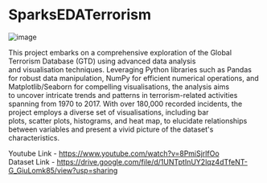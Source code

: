 # SparksEDATerrorism

![image](https://github.com/RavulakolluNarender/Exploratory_Data_Analysis_Terrorism/assets/45638226/be0e914e-4c8e-43e0-a33e-2fbcfe78af54)

This project embarks on a comprehensive exploration of the Global Terrorism Database (GTD) using advanced data analysis and visualisation techniques. Leveraging Python libraries such as Pandas for robust data manipulation, NumPy for efficient numerical operations, and Matplotlib/Seaborn for compelling visualisations, the analysis aims to uncover intricate trends and patterns in terrorism-related activities spanning from 1970 to 2017. With over 180,000 recorded incidents, the project employs a diverse set of visualisations, including bar plots, scatter plots, histograms, and heat map, to elucidate relationships between variables and present a vivid picture of the dataset's characteristics.

Youtube Link - https://www.youtube.com/watch?v=8PmiSjrlfOo \
Dataset Link - https://drive.google.com/file/d/1UNTptInUY2lqz4dTfeNT-G_GiuLomk85/view?usp=sharing
